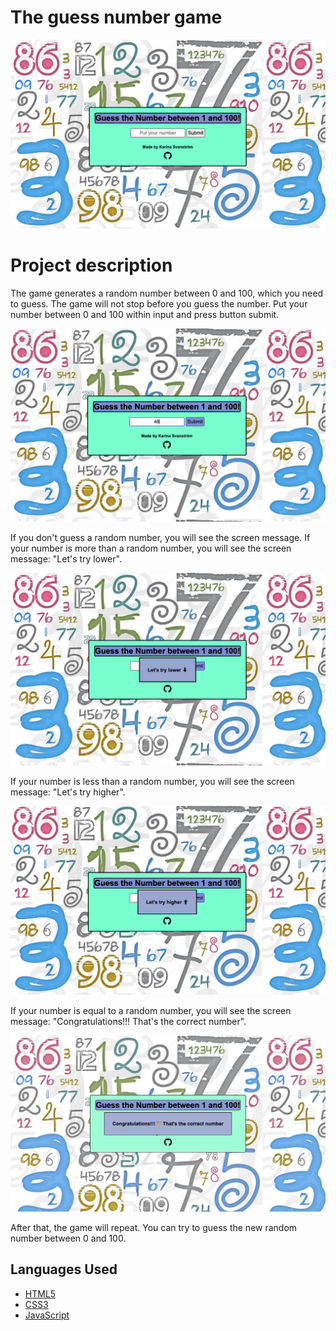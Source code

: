 # The guess number game 

![Home page](/img/first_screen.png)

# Project description

The game generates a random number between 0 and 100, which you need to guess. The game will not stop before you guess the number. Put your number between 0 and 100 within input and press button submit.

![Home page](/img/your_number.png)

If you don't guess a random number, you will see the screen message. If your number is more than a random number, you will see the screen message: "Let's try lower".

![Home page](/img/lower.png)

If your number is less than a random number, you will see the screen message: "Let's try higher".

![Home page](/img/higher.png)

If your number is equal to a random number, you will see the screen message: "Congratulations!!! That's the correct number".

![Home page](/img/Congratulations!!!.png)

After that, the game will repeat. You can try to guess the new random number between 0 and 100.

## Languages Used  

-   [HTML5](https://en.wikipedia.org/wiki/HTML5)
-   [CSS3](https://en.wikipedia.org/wiki/CSS)
-   [JavaScript](https://en.wikipedia.org/wiki/JavaScript)
